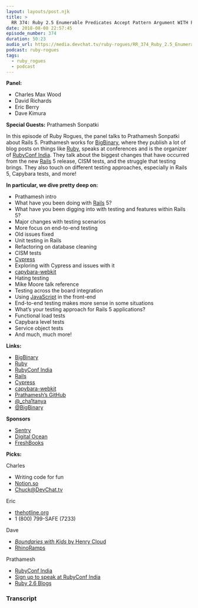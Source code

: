 ```yaml
---
layout: layouts/post.njk
title: >
  RR 374: Ruby 2.5 Enumerable Predicates Accept Pattern Argument WITH Prathamesh Sonpatki
date: 2018-08-08 22:57:45
episode_number: 374
duration: 50:23
audio_url: https://media.devchat.tv/ruby-rogues/RR_374_Ruby_2.5_Enumerable_Predicates_Accept_Pattern_ArgumentP_WITH_Prathamesh_Sonpatki.mp3
podcast: ruby-rogues
tags:
  - ruby_rogues
  - podcast
---
```


**Panel:**

- Charles Max Wood
- David Richards
- Eric Berry
- Dave Kimura

**Special Guests:** Prathamesh Sonpatki

In this episode of Ruby Rogues, the panel talks to Prathamesh Sonpatki about Rails 5. Prathamesh works for [BigBinary](https://www.bigbinary.com/), where they publish a lot of blog posts on things like [Ruby](https://www.ruby-lang.org/en/), speaks at conferences and is the organizer of [RubyConf India](https://www.rubyconfindia.org/). They talk about the biggest changes that have occurred from the new [Rails](https://rubyonrails.org/) 5 release, CISM tests, and the struggle that testing brings. They also touch on different testing approaches, especially in Rails 5, Capybara tests, and more!

**In particular, we dive pretty deep on:**

- Prathamesh intro
- What have you been doing with [Rails](https://rubyonrails.org/) 5?
- What have you been digging into with testing and features within Rails 5?
- Major changes with testing scenarios
- More focus on end-to-end testing
- Old issues fixed
- Unit testing in Rails
- Refactoring on database cleaning
- CISM tests
- [Cypress](https://www.cypress.io/)
- Exploring with Cypress and issues with it
- [capybara-webkit](https://github.com/thoughtbot/capybara-webkit)
- Hating testing
- Mike Moore talk reference
- Testing across the board integration
- Using [JavaScript](https://www.javascript.com/) in the front-end
- End-to-end testing makes more sense in some situations
- What’s your testing approach for Rails 5 applications?
- Functional load tests
- Capybara level tests
- Service object tests
- And much, much more!

**Links:**

- [BigBinary](https://www.bigbinary.com/)
- [Ruby](https://www.ruby-lang.org/en/)
- [RubyConf India](https://www.rubyconfindia.org/)
- [Rails](https://rubyonrails.org/)
- [Cypress](https://www.cypress.io/)
- [capybara-webkit](https://github.com/thoughtbot/capybara-webkit)
- [Prathamesh’s GitHub](https://github.com/prathamesh-sonpatki)
- [@\_cha1tanya](https://twitter.com/_cha1tanya?lang=en)
- [@BigBinary](https://twitter.com/BigBinary)

**Sponsors**

- [Sentry](https://sentry.io/welcome/)
- [Digital Ocean](https://www.digitalocean.com/)
- [FreshBooks](https://www.freshbooks.com/invoice?ref=11731&utm_source=pbm&utm_medium=affiliate-program&utm_influencer=419364&utm_campaign=podcast-influencers)

**Picks:**

Charles

- Writing code for fun
- [Notion.so](https://www.notion.so/)
- [Chuck@DevChat.tv](mailto:Chuck@DevChat.tv)

Eric

- [thehotline.org](https://www.thehotline.org/)
- 1 (800) 799-SAFE (7233)

Dave

- [_Boundaries with Kids_ by Henry Cloud](https://www.amazon.com/gp/product/0310243157/ref=oh_aui_detailpage_o02_s00?ie=UTF8&psc=1)
- [RhinoRamps](https://www.amazon.com/gp/product/B0117EESNC/ref=oh_aui_detailpage_o00_s01?ie=UTF8&psc=1)

Prathamesh

- [RubyConf India](https://www.rubyconfindia.org/)
- [Sign up to speak at RubyConf India](https://www.papercall.io/rci19)
- [Ruby 2.6 Blogs](https://blog.bigbinary.com/categories/ruby-2-6/)

### Transcript
